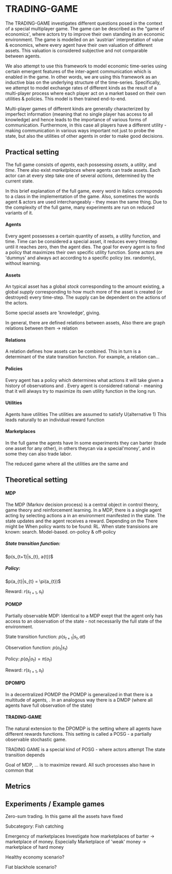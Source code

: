 # TRADING-GAME
The TRADING-GAME investigates different questions posed in the context of a special multiplayer game. The game can be described as the "game of economics', where actors try to improve their own standing in an economic environment. The game is modelled on an 'austrian' interpretation of value & economics, where every agent have their own valuation of different assets. This valuation is considered subjective and not comparable between agents.

We also attempt to use this framework to model economic time-series using certain emergent features of the inter-agent communication which is enabled in the game. In other words, we are using this framework as an inductive bias on the underlying structure of the time-series. Specifically, we attempt to model exchange rates of different kinds as the result of a multi-player process where each player act on a market based on their own utilities & policies. This model is then trained end-to-end.

Multi-player games of different kinds are generally characterized by imperfect information (meaning that no single player has access to all knowledge) and hence leads to the importance of various forms of communication. Furthermore, in this case all players have a different utility - making communication in various ways important not just to probe the state, but also the utilities of other agents in order to make good decisions.

<h2> Practical setting </h2>

The full game consists of <i> agents</i>, each possessing <i>assets</i>, a <i>utility</i>, and <i>time</i>. There also exist <i> marketplaces </i> where agents can trade assets.  Each actor can at every step take one of several <i>actions</i>, determined by the current state. 

In this brief explanation of the full game, every word in italics corresponds to a class in the implementation of the game. Also, sometimes the words agent & actors are used interchangeably - they mean the same thing. Due to the complexity of the full game, many experiments are run on reduced variants of it.

<h4> Agents </h4>
Every agent possesses a certain quantity of assets, a utility function, and time. Time can be considered a special asset, it reduces every timestep until it reaches zero, then the agent dies. The goal for every agent is to find a policy that maximizes their own specific utility function. Some actors are 'dummys' and always act according to a specific policy (ex. randomly), without learning.

<h4>Assets</h4>
An typical asset has a global <i>stock</i> corresponding to the amount existing, a global <i>supply</i> corresponding to how much more of the asset is created (or destroyed) every time-step. The supply can be dependent on the actions of the actors.

Some special assets are 'knowledge', giving.

In general, there are defined relations between assets, 
Also there are graph relations between them -> relation

<h4>Relations</h4>
A relation defines how assets can be combined. This in turn is a determinant of the state transition function. For example, a relation can...

<h4>Policies</h4>
Every agent has a policy which determines what actions it will take given a history of observations and . Every agent is considered rational - meaning that it will always try to maximize its own utility function in the long run.

<h4>Utilities</h4>
Agents have utilities 
The utilities are assumed to satisfy
U(alternative 1)
This leads naturally to an individual reward function 

<h4>Marketplaces</h4>
In the full game the agents have 
In some experiments they can barter (trade one asset for any other), in others theycan via a special'money', and in some they can also trade labor.

The reduced game where all the utilities are the same and

<h2> Theoretical setting </h2>
<h4>MDP</h4>
The MDP (Markov decision process) is a central object in control theory, game theory and reinforcement learning. In a MDP, there is a single agent acting by selecting actions a in an environment manifested in the state. The state updates and the agent receives a reward. Depending on the There might be  
When policy wants to be found: RL. When state transisions are known: search. Model-based. on-policy & off-policy

<h5>State transition function:</h5>
$p(s_{t+1}|s_{t}, a{t})$
<h5>Policy: </h5>
$p(a_{t}|s_{t} = \pi(a_{t})$

Reward:
$r(s_{t+1}, s_{t})$

<h4>POMDP</h4>
Partially observable MDP:
Identical to a MDP exept that the agent only has access to an observation of the state - not necessarily the full state of the environment.

State transition function:
$p(s_{t+1}|s_{t}, a{t})$

Observation function:
$p(o_{t}|s_{t})$

Policy:
$p(a_{t}|o_{t}) = \pi(o_{t})$

Reward:
$r(s_{t+1}, s_{t})$

<h4>DPOMPD</h4>
In a decentralized POMDP the POMDP is generalized in that there is a multitude of agents, . In an analogous way there is a DMDP (where all agents have full observation of the state)

<h4> TRADING-GAME </h4>
The natural extension to the DPOMDP is the setting where all agents have different rewards functions. This setting is called a POSG - a partially observable stochastic game.  

TRADING GAME is a special kind of POSG - where actors attempt 
The state transition depends


Goal of MDP, ... is to maximize reward. All such processes also have in common that 
<h2> Metrics </h2>

<h2> Experiments / Example games </h2>

Zero-sum trading.
In this game all the assets have fixed 

Subcategory: Fish catching

Emergency of marketplaces
Investigate how marketplaces of barter -> marketplace of money. Especially 
Marketplace of 'weak' money -> marketplace of hard money

Healthy economy scenario?

Fiat blackhole scenario?